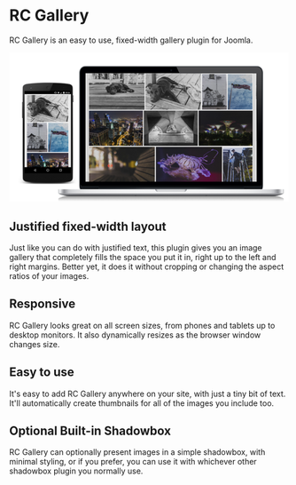 # RC Gallery

RC Gallery is an easy to use, fixed-width gallery plugin for Joomla.

![alt text](rc-gallery.png)

## Justified fixed-width layout

Just like you can do with justified text, this plugin gives you an image gallery that completely fills the space you put it in, right up to the left and right margins. Better yet, it does it without cropping or changing the aspect ratios of your images.

## Responsive

RC Gallery looks great on all screen sizes, from phones and tablets up to desktop monitors. It also dynamically resizes as the browser window changes size.

## Easy to use

It's easy to add RC Gallery anywhere on your site, with just a tiny bit of text. It'll automatically create thumbnails for all of the images you include too.

## Optional Built-in Shadowbox

RC Gallery can optionally present images in a simple shadowbox, with minimal styling, or if you prefer, you can use it with whichever other shadowbox plugin you normally use.
